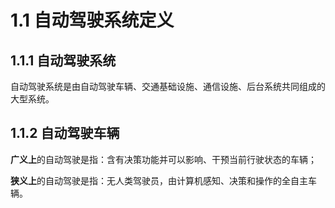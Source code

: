 # 1.1 自动驾驶系统定义

## 1.1.1 自动驾驶系统

自动驾驶系统是由自动驾驶车辆、交通基础设施、通信设施、后台系统共同组成的大型系统。

## 1.1.2 自动驾驶车辆

**广义上**的自动驾驶是指：含有决策功能并可以影响、干预当前行驶状态的车辆；

**狭义上**的自动驾驶是指：无人类驾驶员，由计算机感知、决策和操作的全自主车辆。

